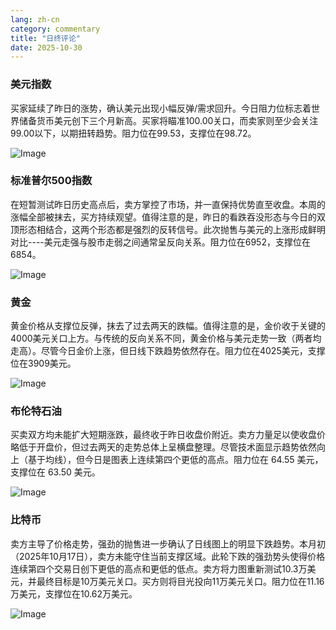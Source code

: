 ```yaml
---
lang: zh-cn
category: commentary
title: "日终评论"
date: 2025-10-30
---
```


### 美元指数

买家延续了昨日的涨势，确认美元出现小幅反弹/需求回升。今日阻力位标志着世界储备货币美元创下三个月新高。买家将瞄准100.00关口，而卖家则至少会关注99.00以下，以期扭转趋势。阻力位在99.53，支撑位在98.72。

![Image](https://markleighedu.github.io/img/Oct-2025/30-Oct-2025/usdindex.jpg)

### 标准普尔500指数

在短暂测试昨日历史高点后，卖方掌控了市场，并一直保持优势直至收盘。本周的涨幅全部被抹去，买方持续观望。值得注意的是，昨日的看跌吞没形态与今日的双顶形态相结合，这两个形态都是强烈的反转信号。此次抛售与美元的上涨形成鲜明对比----美元走强与股市走弱之间通常呈反向关系。阻力位在6952，支撑位在6854。

![Image](https://markleighedu.github.io/img/Oct-2025/30-Oct-2025/sp500.jpg)

### 黄金

黄金价格从支撑位反弹，抹去了过去两天的跌幅。值得注意的是，金价收于关键的4000美元关口上方。与传统的反向关系不同，黄金价格与美元走势一致（两者均走高）。尽管今日金价上涨，但日线下跌趋势依然存在。阻力位在4025美元，支撑位在3909美元。

![Image](https://markleighedu.github.io/img/Oct-2025/30-Oct-2025/gold.jpg)

### 布伦特石油

买卖双方均未能扩大短期涨跌，最终收于昨日收盘价附近。卖方力量足以使收盘价略低于开盘价，但过去两天的走势总体上呈横盘整理。尽管技术面显示趋势依然向上（基于均线），但今日是图表上连续第四个更低的高点。阻力位在 64.55 美元，支撑位在 63.50 美元。

![Image](https://markleighedu.github.io/img/Oct-2025/30-Oct-2025/brentoil.jpg)

### 比特币

卖方主导了价格走势，强劲的抛售进一步确认了日线图上的明显下跌趋势。本月初（2025年10月17日），卖方未能守住当前支撑区域。此轮下跌的强劲势头使得价格连续第四个交易日创下更低的高点和更低的低点。卖方将力图重新测试10.3万美元，并最终目标是10万美元关口。买方则将目光投向11万美元关口。阻力位在11.16万美元，支撑位在10.62万美元。

![Image](https://markleighedu.github.io/img/Oct-2025/30-Oct-2025/bitcoin.jpg)

